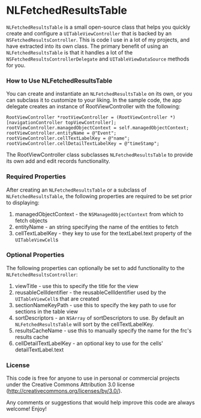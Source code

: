 NLFetchedResultsTable
=====================

`NLFetchedResultsTable` is a small open-source class that helps you
quickly create and configure a `UITableViewController` that is backed
by an `NSFetchedResultsController`. This is code I use in a lot of my
projects, and have extracted into its own class.  The primary benefit
of using an `NLFetchedResultsTable` is that it handles a lot of the 
`NSFetchedResultsControllerDelegate` and `UITableViewDataSource` methods
for you.

### How to Use NLFetchedResultsTable ###
You can create and instantiate an `NLFetchedResultsTable` on its own,
or you can subclass it to customize to your liking.  In the sample
code, the app delegate creates an instance of RootViewController with
the following:

    RootViewController *rootViewController = (RootViewController *)[navigationController topViewController];
    rootViewController.managedObjectContext = self.managedObjectContext;
    rootViewController.entityName = @"Event";
    rootViewController.cellTextLabelKey = @"name";
    rootViewController.cellDetailTextLabelKey = @"timeStamp";

The RootViewController class subclasses `NLFetchedResultsTable` to
provide its own add and edit records functionality.

### Required Properties ###
After creating an `NLFetchedResultsTable` or a subclass of `NLFetchedResultsTable`,
the following properties are required to be set prior to displaying:

1. managedObjectContext - the `NSManagedObjectContext` from which to fetch objects
2. entityName - an string specifying the name of the entities to fetch
3. cellTextLabelKey - they key to use for the textLabel.text property of the `UITableViewCell`s

### Optional Properties ###
The following properties can optionally be set to add functionality to
the `NLFetchedResultsController`:

1. viewTitle - use this to specify the title for the view
2. reusableCellIdentifier - the reusableCellIdentifier used by the `UITableViewCell`s that are created
3. sectionNameKeyPath - use this to specify the key path to use for sections in the table view
4. sortDescriptors - an `NSArray` of sortDescriptors to use. By default an `NLFetchedResultsTable` will sort by the cellTextLabelKey.
5. resultsCacheName - use this to manually specify the name for the frc's results cache
6. cellDetailTextLabelKey - an optional key to use for the cells' detailTextLabel.text

### License ###
This code is free for anyone to use in personal or commercial projects under the Creative Commons
Attribution 3.0 license (http://creativecommons.org/licenses/by/3.0/).

Any comments or suggestions that would help improve this code are always welcome!  Enjoy!
